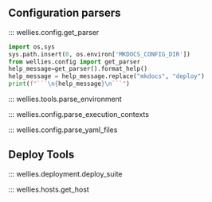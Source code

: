 ## Configuration parsers

::: wellies.config.get_parser

```python exec="true" id="parser-help"
import os,sys
sys.path.insert(0, os.environ['MKDOCS_CONFIG_DIR'])
from wellies.config import get_parser
help_message=get_parser().format_help()
help_message = help_message.replace("mkdocs", "deploy")
print(f"```\n{help_message}\n```")
```

::: wellies.tools.parse_environment

::: wellies.config.parse_execution_contexts

::: wellies.config.parse_yaml_files


## Deploy Tools

::: wellies.deployment.deploy_suite

::: wellies.hosts.get_host
